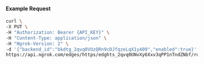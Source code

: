<!-- Code generated for API Clients. DO NOT EDIT. -->

#### Example Request

```bash
curl \
-X PUT \
-H "Authorization: Bearer {API_KEY}" \
-H "Content-Type: application/json" \
-H "Ngrok-Version: 2" \
-d '{"backend_id":"bkdtg_2qvq0VUzQRn9cDJfqzeLqX1y409","enabled":true}' \
https://api.ngrok.com/edges/https/edghts_2qvq0UNvXy6Xxv3qPP1nTndZNbf/routes/edghtsrt_2qvq0VtOt7vSHmK2IMNtcjOvNVo/backend
```
